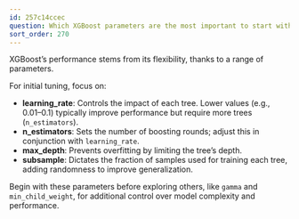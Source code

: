 ```yaml
---
id: 257c14ccec
question: Which XGBoost parameters are the most important to start with?
sort_order: 270
---
```


XGBoost’s performance stems from its flexibility, thanks to a range of parameters.

For initial tuning, focus on:

- **learning_rate**: Controls the impact of each tree. Lower values (e.g., 0.01–0.1) typically improve performance but require more trees (`n_estimators`).
- **n_estimators**: Sets the number of boosting rounds; adjust this in conjunction with `learning_rate`.
- **max_depth**: Prevents overfitting by limiting the tree’s depth.
- **subsample**: Dictates the fraction of samples used for training each tree, adding randomness to improve generalization.

Begin with these parameters before exploring others, like `gamma` and `min_child_weight`, for additional control over model complexity and performance.